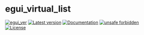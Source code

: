 # egui_virtual_list

[![egui_ver](https://img.shields.io/badge/egui-0.25-blue)](https://github.com/emilk/egui)
[![Latest version](https://img.shields.io/crates/v/egui_virtual_list.svg)](https://crates.io/crates/egui_virtual_list)
[![Documentation](https://docs.rs/egui_virtual_list/badge.svg)](https://docs.rs/egui_virtual_list)
[![unsafe forbidden](https://img.shields.io/badge/unsafe-forbidden-success.svg)](https://github.com/rust-secure-code/safety-dance/)
[![License](https://img.shields.io/crates/l/egui_virtual_list.svg)](https://crates.io/crates/egui_virtual_list)



[content]:<>


